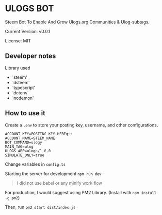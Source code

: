 # ULOGS BOT

Steem Bot To Enable And Grow Ulogs.org Communities & Ulog-subtags.

Current Version: v0.0.1

License: MIT

## Developer notes

Library used

* 'steem'
* 'dsteem'
* 'typescript'
* 'dotenv'
* 'nodemon'

## How to use it

Create a `.env` to store your posting key, username, and other configurations.

```
ACCOUNT_KEY=POSTING_KEY_HEREgit 
ACCOUNT_NAME=STEEM_NAME
BOT_COMMAND=ulogy
MAIN_TAG=ulog
ULOGS_APP=ulogs/1.0.0
SIMULATE_ONLY=true
```

Change variables in `config.ts`

Starting the server for development `npm run dev`
> I did not use babel or any minify work flow

For production, I would suggest using PM2 Library. (Install with `npm install -g pm2`)

Then, run `pm2 start dist/index.js`



